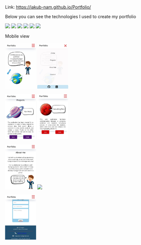 Link: https://jakub-nam.github.io/Portfolio/

Below you can see the technologies I used to create my portfolio

<img src='https://img.shields.io/static/v1.svg?label=&message=Javascript&color=EFD81D'> <img src='https://img.shields.io/static/v1.svg?label=&message=Sass&color=CF649A'> <img src='https://img.shields.io/static/v1.svg?label=&message=npm&color=C23435'> <img src='https://img.shields.io/static/v1.svg?label=&message=gulp&color=CF4D4D'> <img src='https://img.shields.io/static/v1.svg?label=&message=gimp&color=575141'> <img src='https://img.shields.io/static/v1.svg?label=&message=Figma&color=000000'>

Mobile view

<img src='images/mobile/first-view.jpg' width="20%">   <img src='images/mobile/menu.jpg' width="20%">  

<img src='images/mobile/saturn.jpg' width="20%">   <img src='images/mobile/mars.jpg' width="20%"> 

<img src='images/mobile/about.jpg' width="20%">  <img src='images/mobile/contact.JPG'>  

<img src='images/mobile/footer.jpg' width="20%"> 
